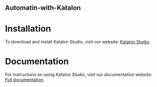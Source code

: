 ## Automatin-with-Katalon

# Installation
To download and install Katalon Studio, visit our website: [Katalon Studio](https://www.katalon.com/katalon-studio/).

# Documentation
For instructions on using Katalon Studio, visit our documentation website: [Full documentation](https://docs.katalon.com/katalon-studio/docs/overview.html).



